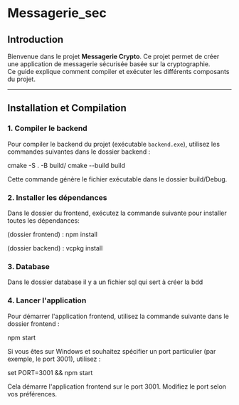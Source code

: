 # Messagerie_sec

## Introduction
Bienvenue dans le projet **Messagerie Crypto**. Ce projet permet de créer une application de messagerie sécurisée basée sur la cryptographie.  
Ce guide explique comment compiler et exécuter les différents composants du projet.

---

## Installation et Compilation

### 1. Compiler le backend
Pour compiler le backend du projet (exécutable `backend.exe`), utilisez les commandes suivantes dans le dossier backend :

cmake -S . -B build/
cmake --build build

Cette commande génère le fichier exécutable dans le dossier build/Debug.

### 2. Installer les dépendances

Dans le dossier du frontend, exécutez la commande suivante pour installer toutes les dépendances:

(dossier frontend) : npm install

(dossier backend) : vcpkg install

### 3. Database

Dans le dossier database il y a un fichier sql qui sert à créer la bdd


### 4. Lancer l'application

Pour démarrer l'application frontend, utilisez la commande suivante dans le dossier frontend :

npm start

Si vous êtes sur Windows et souhaitez spécifier un port particulier (par exemple, le port 3001), utilisez :

set PORT=3001 && npm start

Cela démarre l'application frontend sur le port 3001. Modifiez le port selon vos préférences.

